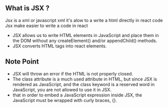 ## What is JSX ?
 Jsx is a xml or javascript xml  it's alow to a write a  html directly in react code 
 Jsx make easier to write a code in react 
 <br>
 * JSX allows us to write HTML elements in JavaScript and place them in the DOM without any createElement()  and/or appendChild() methods.
 * JSX converts HTML tags into react elements. 
<!-- 
example 
const myElement = <h1> I am learning a React js </h1>
const root = ReactDom.createRoot(document.getelementById('root'))(
root.render)(myElement);

 -->
## Note Point 
* JSX will throw an error if the HTML is not properly closed.
* The class attribute is a much used attribute in HTML, but since JSX is rendered as JavaScript, and the class keyword is a reserved word in JavaScript, you are not allowed to use it in JSX.
* that in order to embed a JavaScript expression inside JSX, the JavaScript must be wrapped with curly braces, {}.